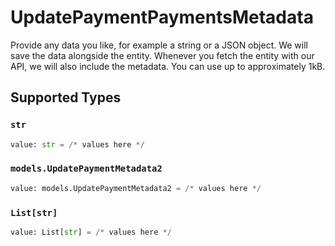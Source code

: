 # UpdatePaymentPaymentsMetadata

Provide any data you like, for example a string or a JSON object. We will save the data alongside the entity. Whenever you fetch the entity with our API, we will also include the metadata. You can use up to approximately 1kB.


## Supported Types

### `str`

```python
value: str = /* values here */
```

### `models.UpdatePaymentMetadata2`

```python
value: models.UpdatePaymentMetadata2 = /* values here */
```

### `List[str]`

```python
value: List[str] = /* values here */
```

